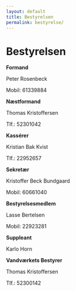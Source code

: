 ```yaml
---
layout: default
title: Bestyrelsen
permalink: bestyrelse/
---
```


# Bestyrelsen

**Formand**
<p class="h-card">
  <span class="p-name">Peter Rosenbeck</span>
</p>  
Mobil: 61339884

**Næstformand**

<p class="h-card">
  <span class="p-name">Thomas Kristoffersen</span><br />
</p>  
Tlf.: 52301042

**Kassérer**

<p class="h-card">
  <span class="p-name">Kristian Bak Kvist</span><br />
</p>  

Tlf.: 22952657

**Sekretær**

<p class="h-card">
  <span class="p-name">Kristoffer Beck Bundgaard</span>
</p>  

Mobil: 60661040

**Bestyrelsesmedlem**

<p class="h-card">
  <span class="p-name">Lasse Bertelsen</span>
</p>  

Mobil: 22923281

**Suppleant**

<p class="h-card">
  <span class="p-name">Karlo Horn</span>
</p>  

**Vandværkets Bestyrer**

<p class="h-card">
  <span class="p-name">Thomas Kristoffersen</span><br />
</p>  

Tlf.: 52300142

